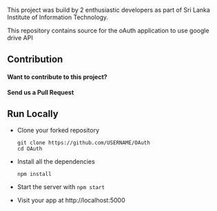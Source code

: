 
This project was build by 2 enthusiastic developers as part of Sri Lanka Institute of Information Technology.


This repository contains source for the oAuth application to use google drive API


## Contribution

#### Want to contribute to this project? 

**Send us a Pull Request**

## Run Locally

- Clone your forked repository
    ```
    git clone https://github.com/USERNAME/OAuth
    cd OAuth
    ```
- Install all the dependencies
    ```
    npm install
    ```
- Start the server with `npm start`

- Visit your app at http://localhost:5000
